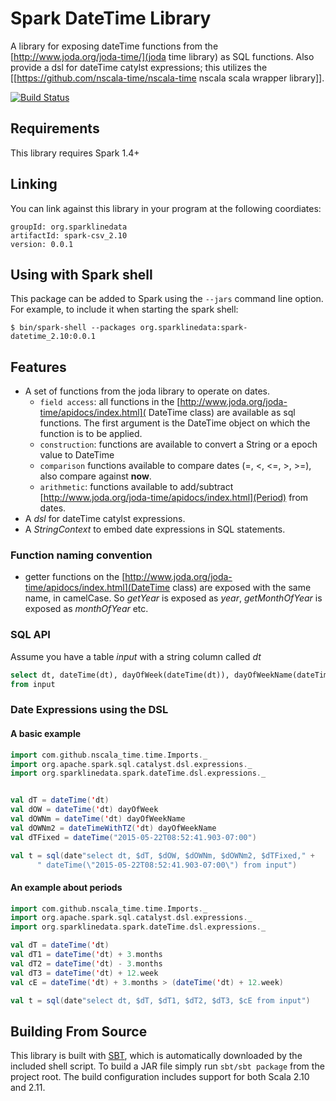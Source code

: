 # Spark DateTime Library

A library for exposing dateTime functions from the [http://www.joda.org/joda-time/](joda time library) as SQL 
functions. Also provide a dsl for dateTime catylst expressions; this utilizes the 
[[https://github.com/nscala-time/nscala-time nscala scala wrapper library]]. 


[![Build Status](https://travis-ci.org/SparklineData/spark-datetime.svg?branch=master)](https://travis-ci.org/SparklineData/spark-datetime)

## Requirements

This library requires Spark 1.4+

## Linking
You can link against this library in your program at the following coordiates:

```
groupId: org.sparklinedata
artifactId: spark-csv_2.10
version: 0.0.1
```

## Using with Spark shell
This package can be added to  Spark using the `--jars` command line option.  For example, to include it when starting the spark shell:

```
$ bin/spark-shell --packages org.sparklinedata:spark-datetime_2.10:0.0.1
```

## Features
* A set of functions from the joda library to operate on dates.
  *  `field access`: all functions in the [http://www.joda.org/joda-time/apidocs/index.html]( DateTime class) are 
available as sql functions. The first argument is the DateTime object on which the function is to be applied.
  *  `construction`: functions are available to convert a String or a epoch value to DateTime
  *  `comparison` functions available to compare dates (=, <, <=, >, >=), also compare against __now__.
  * `arithmetic`: functions available to add/subtract [http://www.joda.org/joda-time/apidocs/index.html](Period) 
from dates.
* A _dsl_ for dateTime catylst expressions.
* A _StringContext_ to embed date expressions in SQL statements.

### Function naming convention
* getter functions on the [http://www.joda.org/joda-time/apidocs/index.html](DateTime class) are exposed with the same
name, in camelCase. So _getYear_ is exposed as _year_, _getMonthOfYear_ is exposed as _monthOfYear_ etc.

### SQL API
Assume you have a table _input_ with a string column called _dt_

```sql
select dt, dateTime(dt), dayOfWeek(dateTime(dt)), dayOfWeekName(dateTime(dt)), dayOfWeekName(dateTimeWithTZ(dt)) 
from input
```

### Date Expressions using the DSL

#### A basic example
```scala
import com.github.nscala_time.time.Imports._
import org.apache.spark.sql.catalyst.dsl.expressions._
import org.sparklinedata.spark.dateTime.dsl.expressions._


val dT = dateTime('dt)
val dOW = dateTime('dt) dayOfWeek
val dOWNm = dateTime('dt) dayOfWeekName
val dOWNm2 = dateTimeWithTZ('dt) dayOfWeekName
val dTFixed = dateTime("2015-05-22T08:52:41.903-07:00")

val t = sql(date"select dt, $dT, $dOW, $dOWNm, $dOWNm2, $dTFixed," +
      " dateTime(\"2015-05-22T08:52:41.903-07:00\") from input")
```

#### An example about periods
```scala
import com.github.nscala_time.time.Imports._
import org.apache.spark.sql.catalyst.dsl.expressions._
import org.sparklinedata.spark.dateTime.dsl.expressions._

val dT = dateTime('dt)
val dT1 = dateTime('dt) + 3.months
val dT2 = dateTime('dt) - 3.months
val dT3 = dateTime('dt) + 12.week
val cE = dateTime('dt) + 3.months > (dateTime('dt) + 12.week)

val t = sql(date"select dt, $dT, $dT1, $dT2, $dT3, $cE from input")
```

## Building From Source
This library is built with [SBT](http://www.scala-sbt.org/0.13/docs/Command-Line-Reference.html), which is 
automatically downloaded by the included shell script. 
To build a JAR file simply run `sbt/sbt package` from the project root. 
The build configuration includes support for both Scala 2.10 and 2.11.